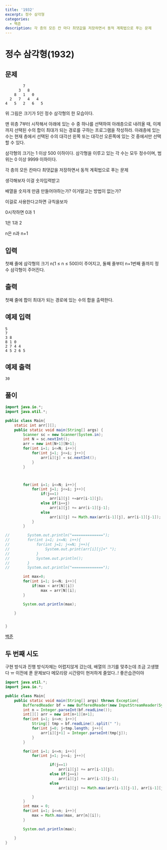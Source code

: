 ```yaml
---
title: '1932'
excerpt: 정수 삼각형
categories:
  - 백준
description: 각 층의 모든 칸 마다 최댓값을 저장하면서 동적 계획법으로 푸는 문제
---
```


# 정수 삼각형\(1932\)

## 문제

```text
        7
      3   8
    8   1   0
  2   7   4   4
4   5   2   6   5
```

위 그림은 크기가 5인 정수 삼각형의 한 모습이다.

맨 위층 7부터 시작해서 아래에 있는 수 중 하나를 선택하여 아래층으로 내려올 때, 이제까지 선택된 수의 합이 최대가 되는 경로를 구하는 프로그램을 작성하라. 아래층에 있는 수는 현재 층에서 선택된 수의 대각선 왼쪽 또는 대각선 오른쪽에 있는 것 중에서만 선택할 수 있다.

삼각형의 크기는 1 이상 500 이하이다. 삼각형을 이루고 있는 각 수는 모두 정수이며, 범위는 0 이상 9999 이하이다.

각 층의 모든 칸마다 최댓값을 저장하면서 동적 계획법으로 푸는 문제

생각해보자 이걸 숫자입력받고

배열을 숫자개 만큼 만들어야하는가? 이거말고는 방법이 없는가?

이걸로 사용한다고하면 규칙을보자

0시작하면 0과 1

1은 1과 2

n은 n과 n+1

## 입력

첫째 줄에 삼각형의 크기 n\(1 ≤ n ≤ 500\)이 주어지고, 둘째 줄부터 n+1번째 줄까지 정수 삼각형이 주어진다.

## 출력

첫째 줄에 합이 최대가 되는 경로에 있는 수의 합을 출력한다.

## 예제 입력

```text
5
7
3 8
8 1 0
2 7 4 4
4 5 2 6 5
```

## 예제 출력

```text
30
```

## 풀이

```java
import java.io.*;
import java.util.*;

public class Main{
    static int arr[][];
    public static void main(String[] args) {
        Scanner sc = new Scanner(System.in);
        int N = sc.nextInt();
        arr = new int[N+1][N+1];
        for(int i=1; i<=N; i++){
            for(int j=1; j<=i; j++){
                arr[i][j] = sc.nextInt();
            }
        }



        for(int i=1; i<=N; i++){
            for(int j=1; j<=i; j++){
                if(j==1)
                    arr[i][j] +=arr[i-1][j];
                else if(i==j)
                    arr[i][j] += arr[i-1][j-1];
                else
                    arr[i][j] += Math.max(arr[i-1][j], arr[i-1][j-1]);
            }
        }

//        System.out.println("==============");
//        for(int i=1; i<=N; i++){
//            for(int j=1; j<=N; j++){
//                System.out.print(arr[i][j]+" ");
//            }
//            System.out.println();
//        }
//        System.out.println("==============");

        int max=0;
        for(int i=1; i<=N; i++){
            if(max < arr[N][i])
                max = arr[N][i];
        }

        System.out.println(max);

    }


}
```

[백준](https://www.acmicpc.net/problem/1932)



## 두 번째 시도

구현 방식과 진행 방식자체는 어렵지않게 갔는데, 배열의 크기를 맞추는데 조금 고생했다 ㅠ 이전에 푼 문제보다 메모리랑 시간량이 현저하게 줄었다..! 좋은습관이야

```java
import java.util.*;
import java.io.*;

public class Main{
    public static void main(String[] args) throws Exception{
        BufferedReader bf = new BufferedReader(new InputStreamReader(System.in));
        int n = Integer.parseInt(bf.readLine());
        int[][] arr = new int[n+1][n+1];
        for(int i=1; i<=n; i++){
            String[] tmp = bf.readLine().split(" ");
            for(int j=0; j<tmp.length; j++){
                arr[i][j+1] = Integer.parseInt(tmp[j]);
            }
        }

        for(int i=1; i<=n; i++){
            for(int j=1; j<=i; j++){

                    if(j==1)
                        arr[i][j] += arr[i-1][j];
                    else if(j==i)
                        arr[i][j] += arr[i-1][j-1];
                    else
                        arr[i][j] += Math.max(arr[i-1][j-1], arr[i-1][j]);

            }
        }
        int max = 0;
        for(int i=1; i<=n; i++){
            max = Math.max(max, arr[n][i]);
        }

        System.out.println(max);

    }
}
```

